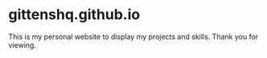 # gittenshq.github.io

This is my personal website to display my projects and skills. Thank you for viewing.

